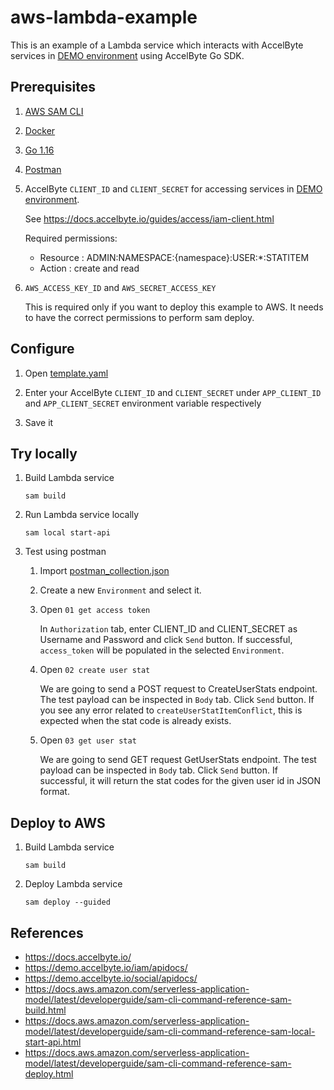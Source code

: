 # aws-lambda-example

This is an example of a Lambda service which interacts with AccelByte services 
in [DEMO environment](https://demo.accelbyte.io) using AccelByte Go SDK.

## Prerequisites

1. [AWS SAM CLI](https://docs.aws.amazon.com/serverless-application-model/latest/developerguide/serverless-sam-cli-install.html)

2. [Docker](https://docs.docker.com/engine/install/)

3. [Go 1.16](https://go.dev/dl/) 

4. [Postman](https://www.postman.com/downloads/)

5. AccelByte `CLIENT_ID` and `CLIENT_SECRET` for accessing services in 
   [DEMO environment](https://demo.accelbyte.io).

    See https://docs.accelbyte.io/guides/access/iam-client.html

    Required permissions:

    - Resource : ADMIN:NAMESPACE:{namespace}:USER:*:STATITEM
	- Action : create and read

6. `AWS_ACCESS_KEY_ID` and `AWS_SECRET_ACCESS_KEY`

    This is required only if you want to deploy this example to AWS.
    It needs to have the correct permissions to perform sam deploy. 

## Configure

1. Open [template.yaml](template.yaml)

2. Enter your AccelByte `CLIENT_ID` and `CLIENT_SECRET` under `APP_CLIENT_ID` 
   and `APP_CLIENT_SECRET` environment variable respectively

3. Save it

## Try locally

1. Build Lambda service

    ```
    sam build
    ```

2. Run Lambda service locally

    ```
    sam local start-api
    ```

3. Test using postman

    1. Import [postman_collection.json](postman_collection.json)
    2. Create a new `Environment` and select it.
    3. Open `01 get access token`

        In `Authorization` tab, enter CLIENT_ID and CLIENT_SECRET as Username 
        and Password and click `Send` button. If successful, `access_token` 
        will be populated in the selected `Environment`.

    4. Open `02 create user stat`

        We are going to send a POST request to CreateUserStats endpoint. 
        The test payload can be inspected in `Body` tab. Click `Send` button. 
        If you see any error related to `createUserStatItemConflict`, this is 
        expected when the stat code is already exists.

    5. Open `03 get user stat`

        We are going to send GET request GetUserStats endpoint. The test 
        payload can be inspected in `Body` tab. Click `Send` button. 
        If successful, it will return the stat codes for the given user id 
        in JSON format. 

## Deploy to AWS

1. Build Lambda service

    ```
    sam build
    ```

2. Deploy Lambda service

    ```
    sam deploy --guided
    ```

## References

- https://docs.accelbyte.io/
- https://demo.accelbyte.io/iam/apidocs/
- https://demo.accelbyte.io/social/apidocs/
- https://docs.aws.amazon.com/serverless-application-model/latest/developerguide/sam-cli-command-reference-sam-build.html
- https://docs.aws.amazon.com/serverless-application-model/latest/developerguide/sam-cli-command-reference-sam-local-start-api.html
- https://docs.aws.amazon.com/serverless-application-model/latest/developerguide/sam-cli-command-reference-sam-deploy.html
